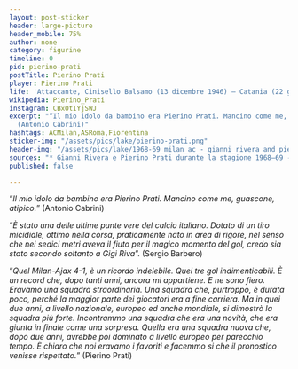 ```yaml
---
layout: post-sticker
header: large-picture
header_mobile: 75%
author: none
category: figurine
timeline: 0
pid: pierino-prati
postTitle: Pierino Prati
player: Pierino Prati
life: 'Attaccante, Cinisello Balsamo (13 dicembre 1946) – Catania (22 giugno 2020) '
wikipedia: Pierino_Prati
instagram: CBxOtIYjSWJ
excerpt: "“Il mio idolo da bambino era Pierino Prati. Mancino come me, guascone, atipico.”
  (Antonio Cabrini)"
hashtags: ACMilan,ASRoma,Fiorentina
sticker-img: "/assets/pics/lake/pierino-prati.png"
header-img: "/assets/pics/lake/1968-69_milan_ac_-_gianni_rivera_and_pierino_prati.jpg"
sources: "* Gianni Rivera e Pierino Prati durante la stagione 1968–69 - [via Wikipedia](https://commons.wikimedia.org/wiki/File:1968%E2%80%9369_Milan_AC_-_Gianni_Rivera_and_Pierino_Prati.jpg)"
published: false

---
```

“_Il mio idolo da bambino era Pierino Prati. Mancino come me, guascone, atipico._” (Antonio Cabrini)

“_È stato una delle ultime punte vere del calcio italiano. Dotato di un tiro micidiale, ottimo nella corsa, praticamente nato in area di rigore, nel senso che nei sedici metri aveva il fiuto per il magico momento del gol, credo sia stato secondo soltanto a Gigi Riva_”. (Sergio Barbero)

“_Quel Milan-Ajax 4-1, è un ricordo indelebile. Quei tre gol indimenticabili. È un record che, dopo tanti anni, ancora mi appartiene. E ne sono fiero. Eravamo una squadra straordinaria. Una squadra che, purtroppo, è durata poco, perché la maggior parte dei giocatori era a fine carriera. Ma in quei due anni, a livello nazionale, europeo ed anche mondiale, si dimostrò la squadra più forte. Incontrammo una squadra che era una novità, che era giunta in finale come una sorpresa. Quella era una squadra nuova che, dopo due anni, avrebbe poi dominato a livello europeo per parecchio tempo. È chiaro che noi eravamo i favoriti e facemmo si che il pronostico venisse rispettato._” (Pierino Prati)